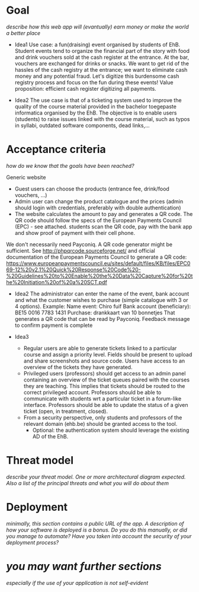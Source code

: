 # Goal
*describe how this web app will (evantually) earn money or make the world a better place*

- Idea1
Use case: a fun(draising) event organised by students of EhB.
Student events tend to organize the financial part of the story with food and drink vouchers sold at the cash register at the entrance. At the bar, vouchers are exchanged for drinks or snacks.
We want to get rid of the hassles of the cash registry at the entrance; we want to eliminate cash money and any potential fraud.
Let's digitize this burdensome cash registry process and focus on the fun during these events!
Value proposition: efficient cash register digitizing all payments.

- Idea2
The use case is that of a ticketing system used to improve the quality of the course material provided in the bachelor toegepaste informatica organised by the EhB. The objective is to enable users (students) to raise issues linked with the course material, such as typos in syllabi, outdated software components, dead links,...

# Acceptance criteria
*how do we know that the goals have been reached?*

Generic website 
- Guest users can choose the products (entrance fee, drink/food vouchers, ...)
- Admin user can change the product catalogue and the prices (admin should login with credentials, preferably with double authentication)
- The website calculates the amount to pay and generates a QR code. The QR code should follow the specs of the European Payments Council (EPC) - see attached.
students scan the QR code, pay with the bank app and show proof of payment with their cell phone.

We don't necessarily need Payconiq. A QR code generator might be sufficient. See http://phpqrcode.sourceforge.net/ and official documentation of the European Payments Council to generate a QR code: 
https://www.europeanpaymentscouncil.eu/sites/default/files/KB/files/EPC069-12%20v2.1%20Quick%20Response%20Code%20-%20Guidelines%20to%20Enable%20the%20Data%20Capture%20for%20the%20Initiation%20of%20a%20SCT.pdf

- Idea2
The administrator can enter the name of the event, bank account and what the customer wishes to purchase (simple catalogue with 3 or 4 options).
Example: 
  Name event: Chiro fuif
  Bank account (beneficiary): BE15 0016 7783 1431
  Purchase: drankkaart van 10 bonnetjes
That generates a QR code that can be read by Payconiq.
Feedback message to confirm payment is complete

- Idea3
  - Regular users are able to generate tickets linked to a particular course and assign a priority level. Fields should be present to upload and share screenshots and source code. Users have access to an overview of the tickets they have generated.
  - Privileged users (professors) should get access to an admin panel containing an overview of the ticket queues paired with the courses they are teaching. This implies that tickets should be routed to the correct privileged account. Professors should be able to communicate with students wrt a particular ticket in a forum-like interface. Professors should be able to update the status of a given ticket (open, in treatment, closed).
  - From a security perspective, only students and professors of the relevant domain (ehb.be) should be granted access to the tool. 
    - Optional: the authentication system should leverage the existing AD of the EhB.


# Threat model
*describe your threat model. One or more architectural diagram expected. Also a list of the principal threats and what you will do about them*
# Deployment
*minimally, this section contains a public URL of the app. A description of how your software is deployed is a bonus. Do you do this manually, or did you manage to automate? Have you taken into account the security of your deployment process?*
# *you may want further sections*
*especially if the use of your application is not self-evident*
